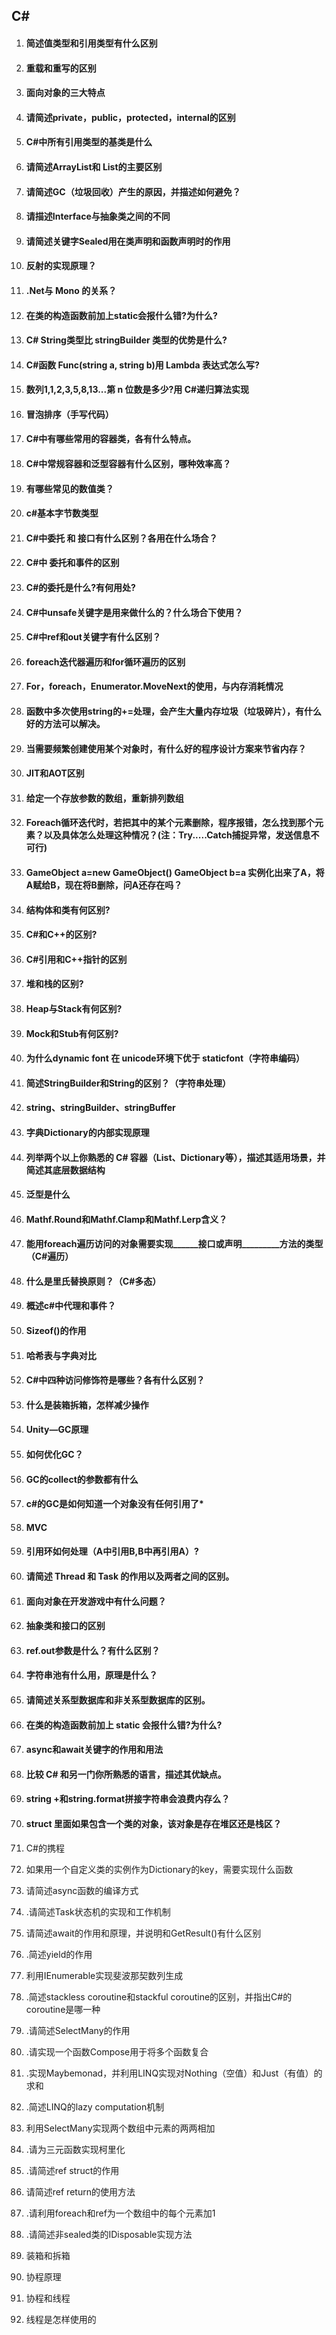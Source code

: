 ## C#

1. #### 简述值类型和引用类型有什么区别

2. #### 重载和重写的区别

3. #### 面向对象的三大特点

4. #### 请简述private，public，protected，internal的区别

5. #### C#中所有引用类型的基类是什么

6. #### 请简述ArrayList和 List的主要区别

7. #### 请简述GC（垃圾回收）产生的原因，并描述如何避免？

8. #### 请描述Interface与抽象类之间的不同

9. #### 请简述关键字Sealed用在类声明和函数声明时的作用

10. #### 反射的实现原理？

11. ####  .Net与 Mono 的关系？

12. #### 在类的构造函数前加上static会报什么错?为什么?

13. #### C# String类型比 stringBuilder 类型的优势是什么?

14. #### C#函数 Func(string a, string b)用 Lambda 表达式怎么写?

15. #### 数列1,1,2,3,5,8,13...第 n 位数是多少?用 C#递归算法实现

16. #### 冒泡排序（手写代码）

17. ####  C#中有哪些常用的容器类，各有什么特点。

18. #### C#中常规容器和泛型容器有什么区别，哪种效率高？

19. #### 有哪些常见的数值类？

20. #### c#基本字节数类型

21. #### C#中委托 和 接口有什么区别？各用在什么场合？

22. ####  C#中 委托和事件的区别

23. #### C#的委托是什么?有何用处?

24. #### C#中unsafe关键字是用来做什么的？什么场合下使用？

25. #### C#中ref和out关键字有什么区别？

26. ####  foreach迭代器遍历和for循环遍历的区别

27. #### For，foreach，Enumerator.MoveNext的使用，与内存消耗情况

28. #### 函数中多次使用string的+=处理，会产生大量内存垃圾（垃圾碎片），有什么好的方法可以解决。

29. #### 当需要频繁创建使用某个对象时，有什么好的程序设计方案来节省内存？

30. ####  JIT和AOT区别

31. #### 给定一个存放参数的数组，重新排列数组

32. #### Foreach循环迭代时，若把其中的某个元素删除，程序报错，怎么找到那个元素？以及具体怎么处理这种情况？(注：Try.....Catch捕捉异常，发送信息不可行)

33. #### GameObject a=new GameObject()  GameObject b=a  实例化出来了A，将A赋给B，现在将B删除，问A还存在吗？

34. #### 结构体和类有何区别?

35. ####  C#和C++的区别?

36. #### C#引用和C++指针的区别

37. #### 堆和栈的区别?

38. #### Heap与Stack有何区别?

39. #### Mock和Stub有何区别?

40. ####  为什么dynamic font 在 unicode环境下优于 staticfont（字符串编码）

41. #### 简述StringBuilder和String的区别？（字符串处理）

42. #### string、stringBuilder、stringBuffer

43. #### 字典Dictionary的内部实现原理

44. #### 列举两个以上你熟悉的 C# 容器（List、Dictionary等），描述其适用场景，并简述其底层数据结构

45. #### 泛型是什么

46. #### Mathf.Round和Mathf.Clamp和Mathf.Lerp含义？

47. #### 能用foreach遍历访问的对象需要实现______接⼝或声明_________⽅法的类型（C#遍历）

48. #### 什么是里氏替换原则？（C#多态）

49. #### 概述c#中代理和事件？

50. #### Sizeof()的作用

51. #### 哈希表与字典对比

52. #### C#中四种访问修饰符是哪些？各有什么区别？

53. #### 什么是装箱拆箱，怎样减少操作

54. #### Unity—GC原理

55. #### **如何优化GC？**

56. #### **GC的collect的参数都有什么**

57. #### c#的GC是如何知道一个对象没有任何引用了*

58. #### MVC

59. #### **引用环如何处理（A中引用B,B中再引用A）**?

60. #### 请简述 Thread 和 Task 的作用以及两者之间的区别。

61. #### 面向对象在开发游戏中有什么问题？

62. #### 抽象类和接口的区别

63. #### ref.out参数是什么？有什么区别？

64. #### **字符串池有什么用，原理是什么**？

65. #### 请简述关系型数据库和非关系型数据库的区别。

66. #### 在类的构造函数前加上 static 会报什么错?为什么?	

67. #### async和await关键字的作用和用法

68. #### 比较 C# 和另一门你所熟悉的语言，描述其优缺点。

69. #### **string +和string.format拼接字符串会浪费内存么**？

70. #### **struct 里面如果包含一个类的对象，该对象是存在堆区还是栈区**？

71. C#的携程

72. 如果用一个自定义类的实例作为Dictionary的key，需要实现什么函数

73. 请简述async函数的编译方式

74. .请简述Task状态机的实现和工作机制

75. 请简述await的作用和原理，并说明和GetResult()有什么区别

76. .简述yield的作用

77. 利用IEnumerable<T>实现斐波那契数列生成

78. .简述stackless coroutine和stackful coroutine的区别，并指出C#的coroutine是哪一种

79. .请简述SelectMany的作用

80. .请实现一个函数Compose用于将多个函数复合

81. .实现Maybe<T>monad，并利用LINQ实现对Nothing（空值）和Just（有值）的求和

82. .简述LINQ的lazy computation机制

83. 利用SelectMany实现两个数组中元素的两两相加

84. .请为三元函数实现柯里化

85. .请简述ref struct的作用

86. 请简述ref return的使用方法

87. .请利用foreach和ref为一个数组中的每个元素加1

88. .请简述非sealed类的IDisposable实现方法

89. 装箱和拆箱

90. 协程原理

91. 协程和线程

92. 线程是怎样使用的

    

    

#### 







